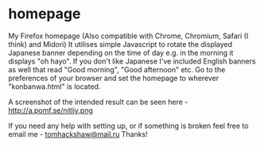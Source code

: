 homepage
========

My Firefox homepage (Also compatible with Chrome, Chromium, Safari (I think) and Midori)
It utilises simple Javascript to rotate the displayed Japanese banner depending on the time of day
e.g. in the morning it displays "oh hayo".
If you don't like Japanese I've included English banners as well that read "Good morning", "Good afternoon" etc.
Go to the preferences of your browser and set the homepage to wherever "konbanwa.html" is located.

A screenshot of the intended result can be seen here - http://a.pomf.se/nitliy.png

If you need any help with setting up, or if something is broken feel free to email me - tomhackshaw@mail.ru
Thanks!
